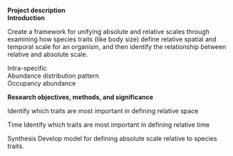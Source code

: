 **Project description**  
**Introduction**  
<!--Define question-->
Create a framework for unifying absolute and relative  scales through examining how species traits (like body size) define relative spatial and temporal scale for an organism, and then identify the relationship between relative and absolute scale.

Intra-specific    
Abundance distribution pattern  
Occupancy abundance  
  
**Research objectives, methods, and significance** 
<!-- Define objectives from question --> 
Identify which traits are most important in defining relative space

Time
Identify which traits are most important in defining relative time

Synthesis
Develop model for defining absolute scale relative to species traits.